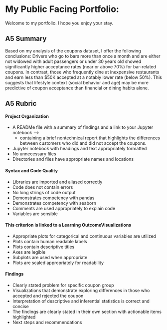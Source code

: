 # My Public Facing Portfolio: 
Welcome to my portfolio.  I hope you enjoy your stay.

## A5 Summary
Based on my analysis of the coupons dataset, I offer the following conclusions:
Drivers who go to bars more than once a month and are either not widowed with adult passengers or under 30 years old showed significantly higher acceptance rates (near or above 70%) for bar-related coupons. 
In contrast, those who frequently dine at inexpensive restaurants and earn less than $50K accepted at a notably lower rate (below 50%). 
This suggests that lifestyle context (social behavior and age) may be more predictive of coupon acceptance than financial or dining habits alone.


## A5 Rubric

#### Project Organization
- A READMe file with a summary of findings and a link to your Jupyter notebook -->
  - containing a brief nontechnical report that highlights the differences between customers who did and did not accept the coupons.
- Jupyter notebook with headings and text appropriately formatted
- No unnecessary files
- Directories and files have appropriate names and locations

#### Syntax and Code Quality
- Libraries are imported and aliased correctly
- Code does not contain errors
- No long strings of code output
- Demonstrates competency with pandas
- Demonstrates competency with seaborn
- Comments are used appropriately to explain code
- Variables are sensible

#### This criterion is linked to a Learning OutcomeVisualizations
- Appropriate plots for categorical and continuous variables are utilized
- Plots contain human readable labels
- Plots contain descriptive titles
- Axes are legible
- Subplots are used when appropriate
- Plots are scaled appropriately for readability

#### Findings
- Clearly stated problem for specific coupon group
- Visualizations that demonstrate exploring differences in those who accepted and rejected the coupon
- Interpretation of descriptive and inferential statistics is correct and concise
- The findings are clearly stated in their own section with actionable items highlighted
- Next steps and recommendations
